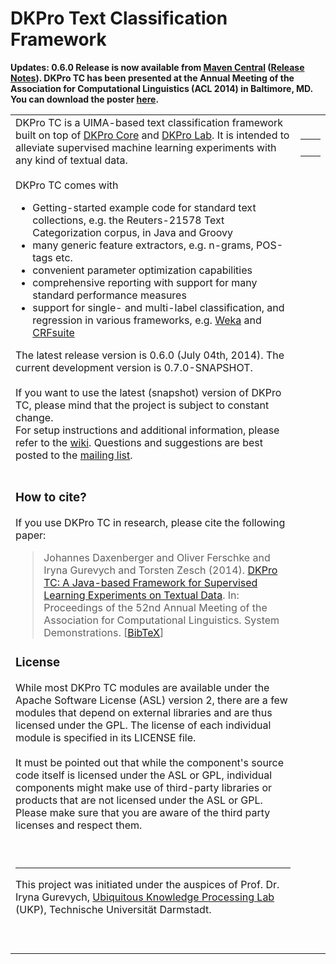 # DKPro Text Classification Framework #

**Updates: 0.6.0 Release is now available from [Maven Central](http://search.maven.org/#search%7Cga%7C1%7Cdkpro-tc) ([Release Notes](ReleaseNotes0_6_0.md)). DKPro TC has been presented at the Annual Meeting of the Association for Computational Linguistics (ACL 2014) in Baltimore, MD. You can download the poster [here](http://dkpro-tc.googlecode.com/svn/wiki/files/dkpro_tc_poster_acl2014.pdf).**

<table cellspacing='10'>
<tr>
<td valign='top'>
DKPro TC is a UIMA-based text classification framework built on top of <a href='https://code.google.com/p/dkpro-core-asl/'>DKPro Core</a> and <a href='https://code.google.com/p/dkpro-lab/'>DKPro Lab</a>. It is intended to alleviate supervised machine learning experiments with any kind of textual data.<br>
<br>
DKPro TC comes with<br>
<ul><li>Getting-started example code for standard text collections, e.g. the Reuters-21578 Text Categorization corpus, in Java and Groovy<br>
</li><li>many generic feature extractors, e.g. n-grams, POS-tags etc.<br>
</li><li>convenient parameter optimization capabilities<br>
</li><li>comprehensive reporting with support for many standard performance measures<br>
</li><li>support for single- and multi-label classification, and regression in various frameworks, e.g. <a href='http://www.cs.waikato.ac.nz/ml/weka'>Weka</a> and <a href='https://github.com/chokkan/crfsuite'>CRFsuite</a></li></ul>

The latest release version is 0.6.0 (July 04th, 2014). The current development version is 0.7.0-SNAPSHOT.<br>
<br>
If you want to use the latest (snapshot) version of DKPro TC, please mind that the project is subject to constant change.<br>
For setup instructions and additional information, please refer to the <a href='DKProTextClassificationOverview.md'>wiki</a>. Questions and suggestions are best posted to the <a href='http://groups.google.com/group/dkpro-tc-users'>mailing list</a>.<br>
<br>
<h3>How to cite?</h3>

If you use DKPro TC in research, please cite the following paper:<br>
<blockquote>Johannes Daxenberger and Oliver Ferschke and Iryna Gurevych and Torsten Zesch (2014). <a href='http://anthology.aclweb.org//P/P14/P14-5011.pdf'>DKPro TC: A Java-based Framework for Supervised Learning Experiments on Textual Data</a>. In:  Proceedings of the 52nd Annual Meeting of the Association for Computational Linguistics.  System Demonstrations. [<a href='http://anthology.aclweb.org/P/P14/P14-5011.bib'>BibTeX</a>]</blockquote>

<h3>License</h3>

While most DKPro TC modules are available under the Apache Software License (ASL) version 2, there are a few modules that depend on external libraries and are thus licensed under the GPL. The license of each individual module is specified in its LICENSE file.<br>
<br>
It must be pointed out that while the component's source code itself is licensed under the ASL or GPL, individual components might make use of third-party libraries or products that are not licensed under the ASL or GPL. Please make sure that you are aware of the third party licenses and respect them.<br>
<br>
</td>
<td valign='top'>
<wiki:gadget url="http://www.ohloh.net/p/641560/widgets/project_basic_stats.xml" width="380" height="230" border="0"/><br />
<table>
<tr>
<td valign='middle'></td>
<td valign='middle'><wiki:gadget url="http://www.ohloh.net/p/641560/widgets/project_users_logo.xml" height="43" border="0"/><br>
</td>
</tr>
</table>
</td>
</tr>
<tr>
<td>
<hr />

This project was initiated under the auspices of Prof. Dr. Iryna Gurevych, <a href='http://www.ukp.tu-darmstadt.de/'>Ubiquitous Knowledge Processing Lab</a> (UKP), Technische Universität Darmstadt.<br>
<br>
<br>
</td>
</tr>
</table>
